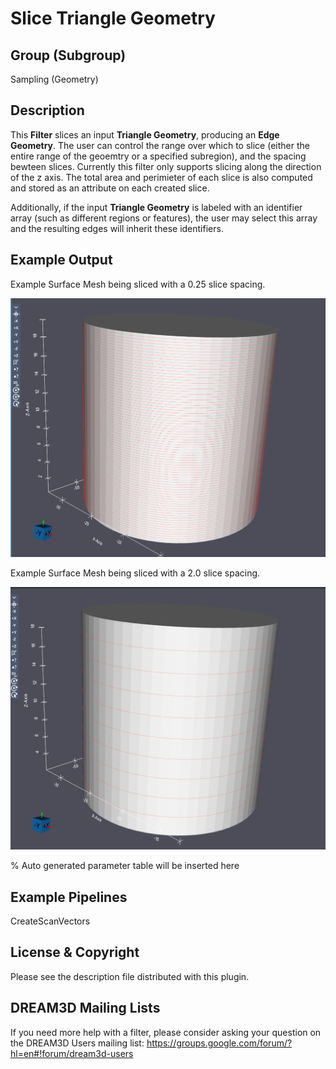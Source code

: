 # Slice Triangle Geometry

## Group (Subgroup)

Sampling (Geometry)

## Description

This **Filter** slices an input **Triangle Geometry**, producing an **Edge Geometry**.  The user can control the range over which to slice (either the entire range of the geoemtry or a specified subregion), and the spacing bewteen slices. Currently this filter only supports slicing along the direction of the z axis. The total area and perimieter of each slice is also computed and stored as an attribute on each created slice.

Additionally, if the input **Triangle Geometry** is labeled with an identifier array (such as different regions or features), the user may select this array and the resulting edges will inherit these identifiers.

## Example Output

Example Surface Mesh being sliced with a 0.25 slice spacing.

![](Images/SliceTriangleGeometry_1.png)


Example Surface Mesh being sliced with a 2.0 slice spacing.

![](Images/SliceTriangleGeometry_2.png)

% Auto generated parameter table will be inserted here

## Example Pipelines

CreateScanVectors

## License & Copyright 

Please see the description file distributed with this plugin.

## DREAM3D Mailing Lists

If you need more help with a filter, please consider asking your question on the DREAM3D Users mailing list:
https://groups.google.com/forum/?hl=en#!forum/dream3d-users